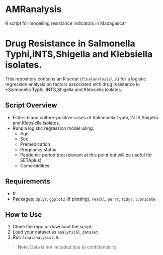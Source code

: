 # AMRanalysis
R script for modelling resistance indicators in Madagascar
# Drug Resistance in Salmonella Typhi,iNTS,Shigella and Klebsiella isolates.

This repository contains an R script (`finalanalysisl.R`) for a logistic regression analysis on factors associated with drug resistance in *Salmonella Typhi, iNTS,Shigella and Klebsiella isolates.

## Script Overview
- Filters blood culture-positive cases of Salmonella Typhi, iNTS,Shigella and Klebsiella isolates.
- Runs a logistic regression model using:
  - Age
  - Sex
  - Premedication
  - Pregnancy status
  - Pandemic period (not relevant at this point but will be useful for SETAplus)
  - Comorbidities

## Requirements
- R
- Packages: `dplyr`, `ggplot2` (if plotting), `readxl`, `purrr`, `tidyr`, `lubridate`

## How to Use
1. Clone the repo or download the script.
2. Load your dataset as `analytical_dataset`.
3. Run `finalanalysisl.R`.

> Note: Data is not included due to confidentiality.
